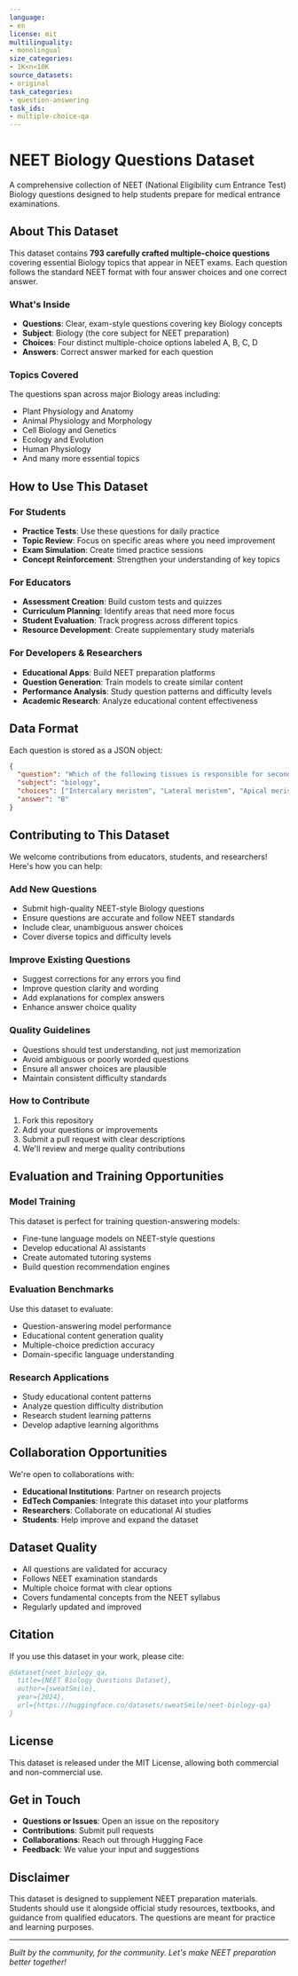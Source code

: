 ```yaml
---
language:
- en
license: mit
multilinguality:
- monolingual
size_categories:
- 1K<n<10K
source_datasets:
- original
task_categories:
- question-answering
task_ids:
- multiple-choice-qa
---
```


# NEET Biology Questions Dataset

A comprehensive collection of NEET (National Eligibility cum Entrance Test) Biology questions designed to help students prepare for medical entrance examinations.

## About This Dataset

This dataset contains **793 carefully crafted multiple-choice questions** covering essential Biology topics that appear in NEET exams. Each question follows the standard NEET format with four answer choices and one correct answer.

### What's Inside

- **Questions**: Clear, exam-style questions covering key Biology concepts
- **Subject**: Biology (the core subject for NEET preparation)
- **Choices**: Four distinct multiple-choice options labeled A, B, C, D
- **Answers**: Correct answer marked for each question

### Topics Covered

The questions span across major Biology areas including:
- Plant Physiology and Anatomy
- Animal Physiology and Morphology
- Cell Biology and Genetics
- Ecology and Evolution
- Human Physiology
- And many more essential topics

## How to Use This Dataset

### For Students
- **Practice Tests**: Use these questions for daily practice
- **Topic Review**: Focus on specific areas where you need improvement
- **Exam Simulation**: Create timed practice sessions
- **Concept Reinforcement**: Strengthen your understanding of key topics

### For Educators
- **Assessment Creation**: Build custom tests and quizzes
- **Curriculum Planning**: Identify areas that need more focus
- **Student Evaluation**: Track progress across different topics
- **Resource Development**: Create supplementary study materials

### For Developers & Researchers
- **Educational Apps**: Build NEET preparation platforms
- **Question Generation**: Train models to create similar content
- **Performance Analysis**: Study question patterns and difficulty levels
- **Academic Research**: Analyze educational content effectiveness

## Data Format

Each question is stored as a JSON object:

```json
{
  "question": "Which of the following tissues is responsible for secondary growth in dicot stems?",
  "subject": "biology",
  "choices": ["Intercalary meristem", "Lateral meristem", "Apical meristem", "Dermal tissue"],
  "answer": "B"
}
```

## Contributing to This Dataset

We welcome contributions from educators, students, and researchers! Here's how you can help:

### Add New Questions
- Submit high-quality NEET-style Biology questions
- Ensure questions are accurate and follow NEET standards
- Include clear, unambiguous answer choices
- Cover diverse topics and difficulty levels

### Improve Existing Questions
- Suggest corrections for any errors you find
- Improve question clarity and wording
- Add explanations for complex answers
- Enhance answer choice quality

### Quality Guidelines
- Questions should test understanding, not just memorization
- Avoid ambiguous or poorly worded questions
- Ensure all answer choices are plausible
- Maintain consistent difficulty standards

### How to Contribute
1. Fork this repository
2. Add your questions or improvements
3. Submit a pull request with clear descriptions
4. We'll review and merge quality contributions

## Evaluation and Training Opportunities

### Model Training
This dataset is perfect for training question-answering models:
- Fine-tune language models on NEET-style questions
- Develop educational AI assistants
- Create automated tutoring systems
- Build question recommendation engines

### Evaluation Benchmarks
Use this dataset to evaluate:
- Question-answering model performance
- Educational content generation quality
- Multiple-choice prediction accuracy
- Domain-specific language understanding

### Research Applications
- Study educational content patterns
- Analyze question difficulty distribution
- Research student learning patterns
- Develop adaptive learning algorithms

## Collaboration Opportunities

We're open to collaborations with:
- **Educational Institutions**: Partner on research projects
- **EdTech Companies**: Integrate this dataset into your platforms
- **Researchers**: Collaborate on educational AI studies
- **Students**: Help improve and expand the dataset

## Dataset Quality

- All questions are validated for accuracy
- Follows NEET examination standards
- Multiple choice format with clear options
- Covers fundamental concepts from the NEET syllabus
- Regularly updated and improved

## Citation

If you use this dataset in your work, please cite:

```bibtex
@dataset{neet_biology_qa,
  title={NEET Biology Questions Dataset},
  author={sweatSmile},
  year={2024},
  url={https://huggingface.co/datasets/sweatSmile/neet-biology-qa}
}
```

## License

This dataset is released under the MIT License, allowing both commercial and non-commercial use.

## Get in Touch

- **Questions or Issues**: Open an issue on the repository
- **Contributions**: Submit pull requests
- **Collaborations**: Reach out through Hugging Face
- **Feedback**: We value your input and suggestions

## Disclaimer

This dataset is designed to supplement NEET preparation materials. Students should use it alongside official study resources, textbooks, and guidance from qualified educators. The questions are meant for practice and learning purposes.

---

*Built by the community, for the community. Let's make NEET preparation better together!*
